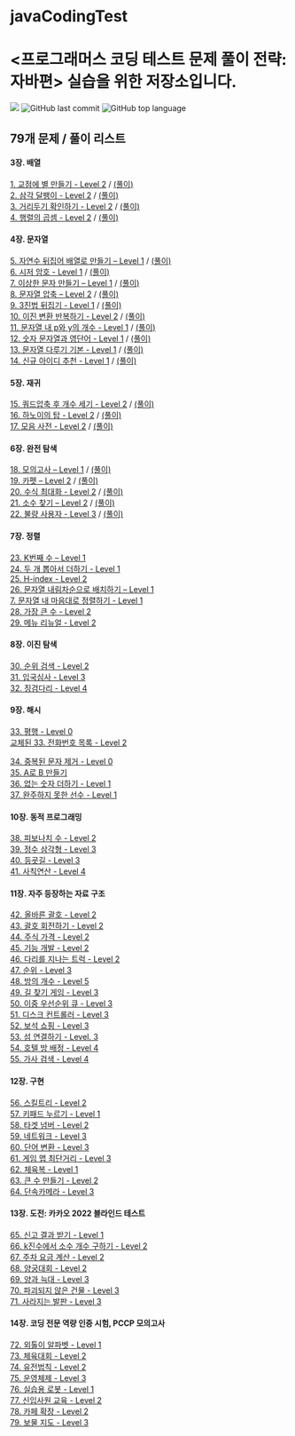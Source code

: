# javaCodingTest

# <프로그래머스 코딩 테스트 문제 풀이 전략: 자바편> 실습을 위한 저장소입니다.
![](https://img.shields.io/badge/start%20date%20%20-23.12.26-green?style=flat-square&logo=start) ![GitHub last commit](https://img.shields.io/github/last-commit/ichanguk/javaCodingTest?style=flat-square) ![GitHub top language](https://img.shields.io/github/languages/top/ichanguk/javaCodingTest?color=orange&logo=java&style=flat-square)


## 79개 문제 / 풀이 리스트

#### 3장. 배열
[1. 교점에 별 만들기 - Level 2](https://programmers.co.kr/learn/courses/30/lessons/87377) / [(풀이)](https://github.com/ichanguk/javaCodingTest/blob/main/chapter3/%EA%B5%90%EC%A0%90%EC%97%90_%EB%B3%84_%EB%A7%8C%EB%93%A4%EA%B8%B0.java) </br>
[2. 삼각 달팽이 - Level 2](https://programmers.co.kr/learn/courses/30/lessons/68645) / [(풀이)](https://github.com/ichanguk/javaCodingTest/blob/main/chapter3/%EC%82%BC%EA%B0%81_%EB%8B%AC%ED%8C%BD%EC%9D%B4.java) </br>
[3. 거리두기 확인하기 - Level 2](https://programmers.co.kr/learn/courses/30/lessons/81302) / [(풀이)](https://github.com/ichanguk/javaCodingTest/blob/main/chapter3/%EA%B1%B0%EB%A6%AC%EB%91%90%EA%B8%B0_%ED%99%95%EC%9D%B8%ED%95%98%EA%B8%B0.java) </br>
[4. 행렬의 곱셈 - Level 2](https://programmers.co.kr/learn/courses/30/lessons/12949) / [(풀이)](https://github.com/ichanguk/javaCodingTest/blob/main/chapter3/%ED%96%89%EB%A0%AC%EC%9D%98_%EA%B3%B1%EC%85%88.java) </br>

#### 4장. 문자열
[5. 자연수 뒤집어 배열로 만들기 – Level 1](https://programmers.co.kr/learn/courses/30/lessons/12932) / [(풀이)](https://github.com/ichanguk/javaCodingTest/blob/main/chapter4/%EC%9E%90%EC%97%B0%EC%88%98_%EB%92%A4%EC%A7%91%EC%96%B4_%EB%B0%B0%EC%97%B4%EB%A1%9C_%EB%A7%8C%EB%93%A4%EA%B8%B0.java) </br>
[6. 시저 암호 - Level 1](https://programmers.co.kr/learn/courses/30/lessons/12926) / [(풀이)](https://github.com/ichanguk/javaCodingTest/blob/main/chapter4/%EC%8B%9C%EC%A0%80_%EC%95%94%ED%98%B8.java) </br>
[7. 이상한 문자 만들기 – Level 1](https://programmers.co.kr/learn/courses/30/lessons/12930) / [(풀이)](https://github.com/ichanguk/javaCodingTest/blob/main/chapter4/%EC%9D%B4%EC%83%81%ED%95%9C_%EB%AC%B8%EC%9E%90_%EB%A7%8C%EB%93%A4%EA%B8%B0.java) </br>
[8. 문자열 압축 – Level 2](https://programmers.co.kr/learn/courses/30/lessons/60057) / [(풀이)](https://github.com/ichanguk/javaCodingTest/blob/main/chapter4/%EB%AC%B8%EC%9E%90%EC%97%B4_%EC%95%95%EC%B6%95.java) </br>
[9. 3진법 뒤집기 - Level 1](https://programmers.co.kr/learn/courses/30/lessons/68935) / [(풀이)](https://github.com/ichanguk/javaCodingTest/blob/main/chapter4/3%EC%A7%84%EB%B2%95_%EB%92%A4%EC%A7%91%EA%B8%B0.java) </br>
[10. 이진 변환 반복하기 - Level 2](https://programmers.co.kr/learn/courses/30/lessons/70129) / [(풀이)](https://github.com/ichanguk/javaCodingTest/blob/main/chapter4/%EC%9D%B4%EC%A7%84_%EB%B3%80%ED%99%98_%EB%B0%98%EB%B3%B5%ED%95%98%EA%B8%B0.java) </br>
[11. 문자열 내 p와 y의 개수 - Level 1](https://programmers.co.kr/learn/courses/30/lessons/12916) / [(풀이)](https://github.com/ichanguk/javaCodingTest/blob/main/chapter4/%EB%AC%B8%EC%9E%90%EC%97%B4%EB%82%B4_py_%EA%B0%9C%EC%88%98.java) </br>
[12. 숫자 문자열과 영단어 - Level 1](https://programmers.co.kr/learn/courses/30/lessons/81301) / [(풀이)](https://github.com/ichanguk/javaCodingTest/blob/main/chapter4/%EC%88%AB%EC%9E%90_%EB%AC%B8%EC%9E%90%EC%97%B4%EA%B3%BC_%EC%98%81%EB%8B%A8%EC%96%B4.java) </br>
[13. 문자열 다루기 기본 - Level 1](https://programmers.co.kr/learn/courses/30/lessons/12918) / [(풀이)](https://github.com/ichanguk/javaCodingTest/blob/main/chapter4/%EB%AC%B8%EC%9E%90%EC%97%B4_%EB%8B%A4%EB%A3%A8%EA%B8%B0_%EA%B8%B0%EB%B3%B8.java) </br>
[14. 신규 아이디 추천 - Level 1](https://programmers.co.kr/learn/courses/30/lessons/72410) / [(풀이)](https://github.com/ichanguk/javaCodingTest/blob/main/chapter4/%EC%8B%A0%EA%B7%9C_%EC%95%84%EC%9D%B4%EB%94%94_%EC%B6%94%EC%B2%9C.java) </br>

#### 5장. 재귀

[15. 쿼드압축 후 개수 세기 - Level 2](https://school.programmers.co.kr/learn/courses/30/lessons/68936) / [(풀이)](https://github.com/ichanguk/javaCodingTest/blob/main/chapter5/%EC%BF%BC%EB%93%9C%EC%95%95%EC%B6%95%ED%9B%84_%EA%B0%9C%EC%88%98_%EC%84%B8%EA%B8%B0.java)</br>
[16. 하노이의 탑 - Level 2](https://school.programmers.co.kr/learn/courses/30/lessons/12946) / [(풀이)](https://github.com/ichanguk/javaCodingTest/blob/main/chapter5/%ED%95%98%EB%85%B8%EC%9D%B4%EC%9D%98_%ED%83%91.java)</br>
[17. 모음 사전 - Level 2](https://school.programmers.co.kr/learn/courses/30/lessons/84512) / [(풀이)](https://github.com/ichanguk/javaCodingTest/blob/main/chapter5/%EB%AA%A8%EC%9D%8C_%EC%82%AC%EC%A0%84.java)</br>


#### 6장. 완전 탐색

[18. 모의고사 – Level 1](https://school.programmers.co.kr/learn/courses/30/lessons/42840) / [(풀이)](https://github.com/ichanguk/javaCodingTest/blob/main/chapter6/%EB%AA%A8%EC%9D%98%EA%B3%A0%EC%82%AC.java)</br>
[19. 카펫 – Level 2](https://school.programmers.co.kr/learn/courses/30/lessons/42842) / [(풀이)](https://github.com/ichanguk/javaCodingTest/blob/main/chapter6/%EC%B9%B4%ED%8E%AB.java)</br>
[20. 수식 최대화 - Level 2](https://school.programmers.co.kr/learn/courses/30/lessons/67257) / [(풀이)](https://github.com/ichanguk/javaCodingTest/blob/main/chapter6/%EC%88%98%EC%8B%9D_%EC%B5%9C%EB%8C%80%ED%99%94.java)</br>
[21. 소수 찾기 – Level 2](https://school.programmers.co.kr/learn/courses/30/lessons/42839) / [(풀이)](https://github.com/ichanguk/javaCodingTest/blob/main/chapter6/%EC%86%8C%EC%88%98_%EC%B0%BE%EA%B8%B0.java)</br>
[22. 불량 사용자 - Level 3](https://school.programmers.co.kr/learn/courses/30/lessons/64064) / [(풀이)](https://github.com/ichanguk/javaCodingTest/blob/main/chapter6/%EB%B6%88%EB%9F%89_%EC%82%AC%EC%9A%A9%EC%9E%90.java)</br>


#### 7장. 정렬


[23. K번째 수 – Level 1](https://school.programmers.co.kr/learn/courses/30/lessons/42748) </br>
[24. 두 개 뽑아서 더하기 - Level 1](https://school.programmers.co.kr/learn/courses/30/lessons/68644) </br>
[25. H-index - Level 2](https://school.programmers.co.kr/learn/courses/30/lessons/42747) </br>
[26. 문자열 내림차순으로 배치하기 – Level 1](https://school.programmers.co.kr/learn/courses/30/lessons/12917) </br>
[7. 문자열 내 마음대로 정렬하기 - Level 1 ](https://school.programmers.co.kr/learn/courses/30/lessons/12915) </br>
[28. 가장 큰 수 - Level 2](https://school.programmers.co.kr/learn/courses/30/lessons/42746) </br>
[29. 메뉴 리뉴얼 - Level 2](https://school.programmers.co.kr/learn/courses/30/lessons/72411) </br>


#### 8장. 이진 탐색

[30. 순위 검색 - Level 2](https://school.programmers.co.kr/learn/courses/30/lessons/72412) </br>
[31. 입국심사 - Level 3](https://school.programmers.co.kr/learn/courses/30/lessons/43238) </br>
[32. 징검다리 - Level 4](https://school.programmers.co.kr/learn/courses/30/lessons/43236) </br>


#### 9장. 해시

[33. 평행 - Level 0](https://school.programmers.co.kr/learn/courses/30/lessons/120875) </br>
[교체된 33. 전화번호 목록 - Level 2](https://school.programmers.co.kr/learn/courses/30/lessons/42577)</br>

[34. 중복된 문자 제거 - Level 0](https://school.programmers.co.kr/learn/courses/30/lessons/120888) </br>
[35. A로 B 만들기](https://school.programmers.co.kr/learn/courses/30/lessons/120886) </br>
[36. 없는 숫자 더하기 - Level 1](https://school.programmers.co.kr/learn/courses/30/lessons/86051) </br>
[37. 완주하지 못한 선수 - Level 1](https://programmers.co.kr/learn/courses/30/lessons/42576) </br>


#### 10장. 동적 프로그래밍

[38. 피보나치 수 - Level 2](https://school.programmers.co.kr/learn/courses/30/lessons/12945) </br>
[39. 정수 삼각형 - Level 3](https://school.programmers.co.kr/learn/courses/30/lessons/43105) </br>
[40. 등굣길 - Level 3](https://school.programmers.co.kr/learn/courses/30/lessons/42898) </br>
[41. 사칙연산 - Level 4](https://school.programmers.co.kr/learn/courses/30/lessons/1843) </br>


#### 11장. 자주 등장하는 자료 구조


[42. 올바른 괄호 - Level 2](https://school.programmers.co.kr/learn/courses/30/lessons/12909) </br>
[43. 괄호 회전하기 - Level 2](https://school.programmers.co.kr/learn/courses/30/lessons/76502) </br>
[44. 주식 가격 - Level 2](https://school.programmers.co.kr/learn/courses/30/lessons/42584) </br>
[45. 기능 개발 - Level 2](https://school.programmers.co.kr/learn/courses/30/lessons/42586) </br>
[46. 다리를 지나는 트럭 - Level 2](https://school.programmers.co.kr/learn/courses/30/lessons/42583) </br>
[47. 순위 - Level 3](https://school.programmers.co.kr/learn/courses/30/lessons/49191) </br>
[48. 방의 개수 - Level 5](https://programmers.co.kr/learn/courses/30/lessons/49190) </br>
[49. 길 찾기 게임 - Level 3](https://school.programmers.co.kr/learn/courses/30/lessons/42892) </br>
[50. 이중 우선순위 큐 - Level 3](https://programmers.co.kr/learn/courses/30/lessons/42628) </br>
[51. 디스크 컨트롤러 - Level 3](https://school.programmers.co.kr/learn/courses/30/lessons/42627) </br>
[52. 보석 쇼핑 - Level 3](https://school.programmers.co.kr/learn/courses/30/lessons/67258) </br>
[53. 섬 연결하기 - Level. 3](https://school.programmers.co.kr/learn/courses/30/lessons/42861) </br>
[54. 호텔 방 배정 - Level 4](https://programmers.co.kr/learn/courses/30/lessons/64063) </br>
[55. 가사 검색 - Level 4](https://school.programmers.co.kr/learn/courses/30/lessons/60060) </br>


#### 12장. 구현

[56. 스킬트리 - Level 2](https://school.programmers.co.kr/learn/courses/30/lessons/49993) </br>
[57. 키패드 누르기 - Level 1](https://school.programmers.co.kr/learn/courses/30/lessons/67256) </br> 
[58. 타겟 넘버 - Level 2](https://school.programmers.co.kr/learn/courses/30/lessons/43165) </br>
[59. 네트워크 - Level 3](https://school.programmers.co.kr/learn/courses/30/lessons/43162) </br>
[60. 단어 변환 - Level 3](https://school.programmers.co.kr/learn/courses/30/lessons/43163) </br>
[61. 게임 맵 최단거리 - Level 3](https://school.programmers.co.kr/learn/courses/30/lessons/1844) </br>
[62. 체육복 - Level 1](https://programmers.co.kr/learn/courses/30/lessons/42862) </br>
[63. 큰 수 만들기 - Level 2](https://school.programmers.co.kr/learn/courses/30/lessons/42883) </br>
[64. 단속카메라 - Level 3](https://school.programmers.co.kr/learn/courses/30/lessons/42884) </br>



#### 13장. 도전: 카카오 2022 블라인드 테스트

[65. 신고 결과 받기 - Level 1](https://school.programmers.co.kr/learn/courses/30/lessons/92334) </br>
[66. k진수에서 소수 개수 구하기 - Level 2](https://school.programmers.co.kr/learn/courses/30/lessons/92335)</br>
[67. 주차 요금 계산 - Level 2](https://school.programmers.co.kr/learn/courses/30/lessons/92341)</br>
[68. 양궁대회 - Level 2](https://school.programmers.co.kr/learn/courses/30/lessons/92342)</br>
[69. 양과 늑대 - Level 3](https://school.programmers.co.kr/learn/courses/30/lessons/92343)</br>
[70. 파괴되지 않은 건물 - Level 3](https://school.programmers.co.kr/learn/courses/30/lessons/92344)</br>
[71. 사라지는 발판 - Level 3](https://school.programmers.co.kr/learn/courses/30/lessons/92345)</br>


#### 14장. 코딩 전문 역량 인증 시험, PCCP 모의고사

[72. 외톨이 알파벳 - Level 1](https://school.programmers.co.kr/learn/courses/15008/lessons/121683)</br>
[73. 체육대회 - Level 2](https://school.programmers.co.kr/learn/courses/15008/lessons/121684)</br>
[74. 유전법칙 - Level 2](https://school.programmers.co.kr/learn/courses/15008/lessons/121685)</br>
[75. 운영체제 - Level 3](https://school.programmers.co.kr/learn/courses/15008/lessons/121686)</br>
[76. 실습용 로봇 - Level 1](https://school.programmers.co.kr/learn/courses/15009/lessons/121687)</br>
[77. 신입사원 교육 - Level 2](https://school.programmers.co.kr/learn/courses/15009/lessons/121688)</br>
[78. 카페 확장 - Level 2](https://school.programmers.co.kr/learn/courses/15009/lessons/121689)</br>
[79. 보물 지도 - Level 3](https://school.programmers.co.kr/learn/courses/15009/lessons/121690)</br>


